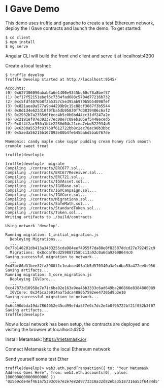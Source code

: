 # I Gave Demo

This demo uses truffle and ganache to create a test Ethereum network, deploy the I Gave contracts and launch the demo. To get started:

```
$ cd client
$ npm install
$ ng serve
```

Angular CLI will build the front end client and serve it at localhost:4200

Create a local testnet:
```
$ truffle develop
Truffle Develop started at http://localhost:9545/

Accounts:
(0) 0x627306090abab3a6e1400e9345bc60c78a8bef57
(1) 0xf17f52151ebef6c7334fad080c5704d77216b732
(2) 0xc5fdf4076b8f3a5357c5e395ab970b5b54098fef
(3) 0x821aea9a577a9b44299b9c15c88cf3087f3b5544
(4) 0x0d1d4e623d10f9fba5db95830f7d3839406c6af2
(5) 0x2932b7a2355d6fecc4b5c0b6bd44cc31df247a2e
(6) 0x2191ef87e392377ec08e7c08eb105ef5448eced5
(7) 0x0f4f2ac550a1b4e2280d04c21cea7ebd822934b5
(8) 0x6330a553fc93768f612722bb8c2ec78ac90b3bbc
(9) 0x5aeda56215b167893e80b4fe645ba6d5bab767de

Mnemonic: candy maple cake sugar pudding cream honey rich smooth crumble sweet treat

truffle(develop)>
```

```
truffle(develop)>  migrate
Compiling ./contracts/ERC677.sol...
Compiling ./contracts/ERC677Receiver.sol...
Compiling ./contracts/ERC721.sol...
Compiling ./contracts/IGVAsset.sol...
Compiling ./contracts/IGVBase.sol...
Compiling ./contracts/IGVCampaign.sol...
Compiling ./contracts/IGVCore.sol...
Compiling ./contracts/Migrations.sol...
Compiling ./contracts/SafeMath.sol...
Compiling ./contracts/StandardToken.sol...
Compiling ./contracts/Token.sol...
Writing artifacts to ./build/contracts

Using network 'develop'.

Running migration: 1_initial_migration.js
  Deploying Migrations...
  ... 0x77b140201db413a3433255cda984eef4955f7da88e0f82587ddcd27e792452c9
  Migrations: 0x8cdaf0cd259887258bc13a92c0a6da92698644c0
Saving successful migration to network...
  ... 0xd7bc86d31bee32fa3988f1c1eabce403a1b5d570340a3a9cdba53a472ee8c956
Saving artifacts...
Running migration: 3_core_migration.js
  Deploying IGVCore...
  ... 0xc47873d10958e7e71c6ba92e163a9ea46b3333c6ad649ba206866e8384886089
  IGVCore: 0x345ca3e014aaf5dca488057592ee47305d9b3e10
Saving successful migration to network...
  ... 0x6c490dbda19da7864052e45cd99efda3f7e0c7dc2e4b8f96722bf21f052b3f07
Saving artifacts...
truffle(develop)>

```

Now a local network has been setup, the contracts are deployed and visiting the browser at localhost:4200

Install Metamask: https://metamask.io/

Connect Metamask to the local Ethereum network

Send yourself some test Ether
```
truffle(develop)> web3.eth.sendTransaction({ to: "Your Metamask Address Goes Here", from: web3.eth.accounts[0], value: 1000000000000000000 })
'0x569cde4ef461a75393c0e7e2e7e82d9773310a32d82eba35187316a53f6484d5'
```

